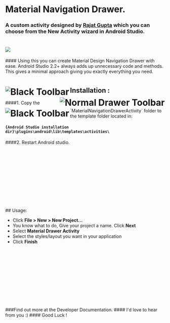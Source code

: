 # Material Navigation Drawer.
### A custom activity designed by <a href="https://github.com/rajatpunkstaa">Rajat Gupta</a> which you can choose from the New Activity wizard in Android Studio.

<h1>
<img src="https://dl2.pushbulletusercontent.com/fDyj4cw32htKAUo9LDhGnUjLfIAvapGU/InShot_20170207_150337.jpg" alilgn="left"/>
</h1>
#### Using this you can create Material Design Navigation Drawer with ease. Android Studio 2.2+ always adds up unnecessary code and methods. This gives a minimal approach giving you exactly everything you need.

  <h1>
  <img src="https://dl2.pushbulletusercontent.com/C25QMsUVW4ZwlxvutBlaMMd6nNFpCOWn/template_black_toolbar.png" title="Black Toolbar" align="left"/>
  <img src="https://dl2.pushbulletusercontent.com/orD3lZSqJLufcGGeKCcbk1wIXcqBX90h/template_normal_drawer.png"title="Normal Drawer Toolbar" align="right"/>
  <img src="https://dl2.pushbulletusercontent.com/ZNdiYbZBVqN2EjU3tYX5OaMcNSDirL3U/template_top_drawer.png" title="Black Toolbar" Template Top Drawer align="left"/>
  </h1>
  
<h2> Installation :</h2>
####1. Copy the `MaterialNavigationDrawerActivity` folder to the template folder located in:

#### `{Android Studio installation dir}\plugins\android\lib\templates\activities\`

####2. Restart Android studio.
<p><br><br><br><br><br><br><br><br><br><br></p>
## Usage:

 - Click **File > New > New Project...** 
 - You know what to do, Give your project a name. Click **Next**
 - Select **Material Drawer Activity**
 - Select the styles/layout you want in your application
 - Click **Finish**
 
 <p><br><br><br><br><br><br><br><br><br><br></p>
 ###Find out more at the Developer Documentation.
 #### I'd love to hear from you :)
 #### Good Luck !
